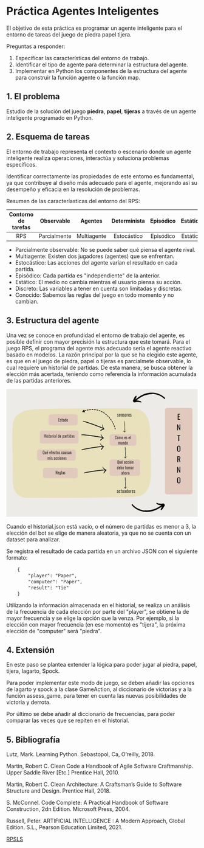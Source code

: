 # Práctica Agentes Inteligentes

El objetivo de esta práctica es programar un agente inteligente para el entorno de tareas del juego de piedra papel tijera.

Preguntas a responder:

1. Especificar las características del entorno de trabajo.
2. Identificar el tipo de agente para determinar la estructura del agente.
3. Implementar en Python los componentes de la estructura del agente para construir la función agente o la función map.

## 1. El problema

Estudio de la solución del juego **piedra**, **papel**, **tijeras** a través de un agente inteligente programado en Python.

## 2. Esquema de tareas

El entorno de trabajo representa el contexto o escenario donde un agente inteligente realiza operaciones, interactúa y soluciona problemas específicos.

Identificar correctamente las propiedades de este entorno es fundamental, ya que contribuye al diseño más adecuado para el agente, mejorando así su desempeño y eficacia en la resolución de problemas.

Resumen de las caracteríasticas del entorno del RPS:

Contorno de tarefas | Observable| Agentes | Determinista | Episódico | Estático | Discreto | Conocido
:---: | :---: | :---: | :---: | :---: | :---: | :---: | :---: |
 RPS | Parcialmente | Multiagente | Estocástico | Episódico | Estático |  Discreto | Conocido |

- Parcialmente observable: No se puede saber qué piensa el agente rival.
- Multiagente: Existen dos jugadores (agentes) que se enfrentan.
- Estocástico: Las acciones del agente varían el resultado en cada partida.
- Episódico: Cada partida es "independiente" de la anterior.
- Estático: El medio no cambia mientras el usuario piensa su acción.
- Discreto: Las variables a tener en cuenta son limitadas y discretas.
- Conocido: Sabemos las reglas del juego en todo momento y no cambian.

## 3. Estructura del agente

Una vez se conoce en profundidad el entorno de trabajo del agente, es posible definir con mayor precisión la estructura que este tomará. Para el juego RPS, el programa del agente más adecuado sería el agente reactivo basado en modelos. La razón principal por la que se ha elegido este agente, es que en el juego de piedra, papel o tijeras es parcialmete observable, lo cual requiere un historial de partidas. De esta manera, se busca obtener la elección más acertada, teniendo como referencia la información acumulada de las partidas anteriores.

![img](doc/agenteinteligente.png)

Cuando el historial.json está vacío, o el número de partidas es menor a 3, la elección del bot se elige de manera aleatoria, ya que no se cuenta con un dataset para analizar.

Se registra el resultado de cada partida en un archivo JSON con el siguiente formato:

        {
            "player": "Paper",
            "computer": "Paper",
            "result": "Tie"
        }

Utilizando la información almacenada en el historial, se realiza un análisis de la frecuencia de cada elección por parte del "player", se obtiene la de mayor frecuencia y se elige la opción que la venza. Por ejemplo, si la elección con mayor frecuencia (en ese momento) es "tijera", la próxima elección de "computer" será "piedra".

## 4. Extensión

En este paso se plantea extender la lógica para poder jugar al piedra, papel, tijera, lagarto, Spock.

Para poder implementar este modo de juego, se deben añadir las opciones de lagarto y spock a la clase GameAction, al diccionario de victorias y a la función assess_game, para tener en cuenta las nuevas posibilidades de victoria y derrota.

Por último se debe añadir al diccionario de frecuencias, para poder comparar las veces que se repiten en el historial.


## 5. Bibliografía

Lutz, Mark. Learning Python. Sebastopol, Ca, O’reilly, 2018.

Martin, Robert C. Clean Code a Handbook of Agile Software Craftmanship. Upper Saddle River [Etc.] Prentice Hall, 2010.

Martin, Robert C. Clean Architecture: A Craftsman’s Guide to Software Structure and Design. Prentice Hall, 2018.

S. McConnel. Code Complete: A Practical Handbook of Software Construction, 2dn Edition. Microsoft Press, 2004.

Russell, Peter. ARTIFICIAL INTELLIGENCE : A Modern Approach, Global Edition. S.L., Pearson Education Limited, 2021.

[RPSLS](http://www.samkass.com/theories/RPSSL.html)